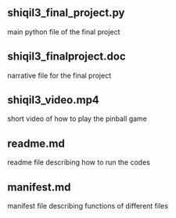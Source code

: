 ## shiqil3_final_project.py
main python file of the final project

## shiqil3_finalproject.doc
narrative file for the final project

## shiqil3_video.mp4
short video of how to play the pinball game

## readme.md
readme file describing how to run the codes

## manifest.md
manifest file describing functions of different files
